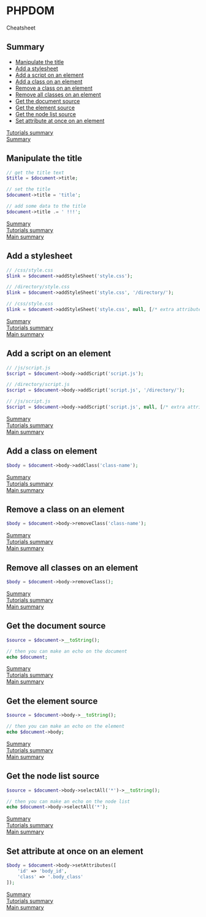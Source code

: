 # <a name="title">PHPDOM</a>

Cheatsheet

## <a name="summary">Summary</a>
* [Manipulate the title](#manipulate-the-title)
* [Add a stylesheet](#add-a-stylesheet)
* [Add a script on an element](#add-a-script-on-an-element)
* [Add a class on an element](#add-a-class-on-an-element)
* [Remove a class on an element](#remove-a-class-on-an-element)
* [Remove all classes on an element](#remove-all-classes-on-an-element)
* [Get the document source](#get-the-document-source)
* [Get the element source](#get-the-element-source)
* [Get the node list source](#get-the-nodelist-source)
* [Set attribute at once on an element](#set-attributes-at-once-on-an-element)

[Tutorials summary](./readme.md#summary)<br />
[Summary](../readme.md#summary)

## <a name="manipulate-the-title">Manipulate the title</a>
````PHP
// get the title text
$title = $document->title;

// set the title
$document->title = 'title';

// add some data to the title
$document->title .= ' !!!';
````
[Summary](#summary)<br />
[Tutorials summary](./readme.md#summary)<br />
[Main summary](../readme.md#summary)

## <a name="add-a-stylesheet">Add a stylesheet</a>
````PHP
// /css/style.css
$link = $document->addStyleSheet('style.css');

// /directory/style.css
$link = $document->addStyleSheet('style.css', '/directory/');

// /css/style.css
$link = $document->addStyleSheet('style.css', null, [/* extra attributes */]);
````
[Summary](#summary)<br />
[Tutorials summary](./readme.md#summary)<br />
[Main summary](../readme.md#summary)

## <a name="add-a-script-on-an-element">Add a script on an element</a>
````PHP
// /js/script.js
$script = $document->body->addScript('script.js');

// /directory/script.js
$script = $document->body->addScript('script.js', '/directory/');

// /js/script.js
$script = $document->body->addScript('script.js', null, [/* extra attributes */]);
````
[Summary](#summary)<br />
[Tutorials summary](./readme.md#summary)<br />
[Main summary](../readme.md#summary)

## <a name="add-a-class-on-an-element">Add a class on element</a>
````PHP
$body = $document->body->addClass('class-name');
````
[Summary](#summary)<br />
[Tutorials summary](./readme.md#summary)<br />
[Main summary](../readme.md#summary)

## <a name="remove-a-class-on-an-element">Remove a class on an element</a>
````PHP
$body = $document->body->removeClass('class-name');
````
[Summary](#summary)<br />
[Tutorials summary](./readme.md#summary)<br />
[Main summary](../readme.md#summary)

## <a name="remove-all-classes-on-an-element">Remove all classes on an element</a>
````PHP
$body = $document->body->removeClass();
````
[Summary](#summary)<br />
[Tutorials summary](./readme.md#summary)<br />
[Main summary](../readme.md#summary)

## <a name="get-the-document-source">Get the document source</a>
````PHP
$source = $document->__toString();

// then you can make an echo on the document
echo $document;
````
[Summary](#summary)<br />
[Tutorials summary](./readme.md#summary)<br />
[Main summary](../readme.md#summary)

## <a name="get-the-element-source">Get the element source</a>
````PHP
$source = $document->body->__toString();

// then you can make an echo on the element
echo $document->body;
````
[Summary](#summary)<br />
[Tutorials summary](./readme.md#summary)<br />
[Main summary](../readme.md#summary)

## <a name="get-the-nodelist-source">Get the node list source</a>
````PHP
$source = $document->body->selectAll('*')->__toString();

// then you can make an echo on the node list
echo $document->body->selectAll('*');
````
[Summary](#summary)<br />
[Tutorials summary](./readme.md#summary)<br />
[Main summary](../readme.md#summary)

## <a name="set-attributes-at-once-on-an-element">Set attribute at once on an element</a>
````PHP
$body = $document->body->setAttributes([
    'id' => 'body_id',
    'class' => '.body_class'
]);
````
[Summary](#summary)<br />
[Tutorials summary](./readme.md#summary)<br />
[Main summary](../readme.md#summary)